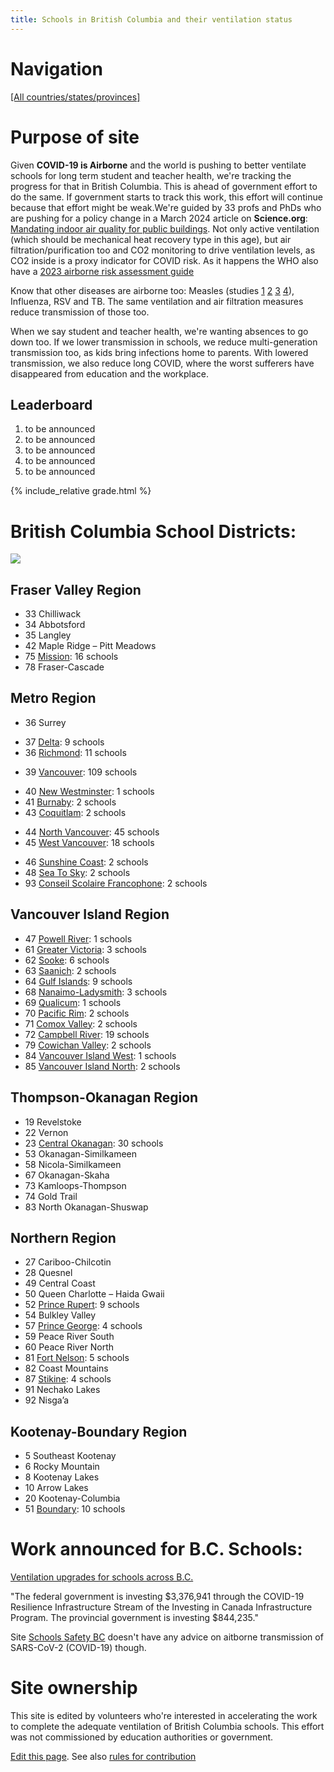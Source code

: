 ```yaml
---
title: Schools in British Columbia and their ventilation status
---
```


# Navigation

[[All countries/states/provinces]](..)

# Purpose of site

Given **COVID-19 is Airborne** and the world is pushing to better ventilate schools for long term student and teacher health, we're tracking the progress for that in British Columbia. This is ahead of government effort to do the same. If government starts to track this work, this effort will continue because that effort might be weak.We're guided by 33 profs and PhDs who are pushing for a policy change in a March 2024 article on **Science.org**: [Mandating indoor air quality for public buildings](https://drive.google.com/file/d/16l_IH47cQtC7fFuafvHca7ORNVGITxx8/view). Not only active ventilation (which should be mechanical heat recovery type in this age), but air filtration/purification too and CO2 monitoring to drive ventilation levels, as CO2 inside is a proxy indicator for COVID risk. As it happens the WHO also have a [2023 airborne risk assessment guide](https://iris.who.int/handle/10665/376346)

Know that other diseases are airborne too: Measles (studies [1](https://www.ncbi.nlm.nih.gov/pmc/articles/PMC2810934/pdf/10982072.pdf) [2](https://www.ncbi.nlm.nih.gov/pmc/articles/PMC3880795/pdf/nihms532643.pdf) [3](https://pubmed.ncbi.nlm.nih.gov/31257413/) [4](https://www.sciencedirect.com/science/article/pii/S0196655316305363)), Influenza, RSV and TB. The same ventilation and air filtration measures reduce transmission of those too.

 When we say student and teacher health, we're wanting absences to go down too. If we lower transmission in schools, we reduce multi-generation transmission too, as kids bring infections home to parents. With lowered transmission, we also reduce long COVID, where the worst sufferers have disappeared from education and the workplace.


## Leaderboard

1. to be announced
2. to be announced
3. to be announced
4. to be announced
5. to be announced

{% include_relative grade.html %}

# British Columbia School Districts:

![](https://www.researchgate.net/profile/Jennifer-Gruno/publication/358021582/figure/fig1/AS:1129980738187266@1646419810397/British-Columbia-School-District-Regions-Province-of-British-Columbia-2021a.png)

## Fraser Valley Region

* 33 Chilliwack
* 34 Abbotsford
* 35 Langley
* 42 Maple Ridge – Pitt Meadows
* 75 [Mission](Mission/): 16 schools
* 78 Fraser-Cascade

## Metro Region

* 36 Surrey
- 37 [Delta](Delta/): 9 schools
- 36 [Richmond](Richmond/): 11 schools
* 39 [Vancouver](Vancouver/): 109 schools
- 40 [New Westminster](New_Westminster/): 1 schools
- 41 [Burnaby](Burnaby/): 2 schools
- 43 [Coquitlam](Coquitlam/): 2 schools
* 44 [North Vancouver](North_Vancouver/): 45 schools
* 45 [West Vancouver](West_Vancouver/): 18 schools
- 46 [Sunshine Coast](Sunshine_Coast/): 2 schools
- 48 [Sea To Sky](Sea_To_Sky/): 2 schools
- 93 [Conseil Scolaire Francophone](Conseil_Scolaire_Francophone/): 2 schools

## Vancouver Island Region

* 47 [Powell River](Powell_River/): 1 schools
* 61 [Greater Victoria](Greater_Victoria/): 3 schools
* 62 [Sooke](Sooke/): 6 schools
* 63 [Saanich](Saanich/): 2 schools
* 64 [Gulf Islands](Gulf_Islands/): 9 schools
* 68 [Nanaimo-Ladysmith](Nanaimo-Ladysmith/): 3 schools
* 69 [Qualicum](Qualicum/): 1 schools
* 70 [Pacific Rim](Pacific_Rim/): 2 schools
* 71 [Comox Valley](Comox_Valley/): 2 schools
* 72 [Campbell River](Campbell_River/): 19 schools
* 79 [Cowichan Valley](Cowichan_Valley/): 2 schools
* 84 [Vancouver Island West](Vancouver_Island_West/): 1 schools
* 85 [Vancouver Island North](Vancouver_Island_North/): 2 schools

## Thompson-Okanagan Region

* 19 Revelstoke
* 22 Vernon
* 23 [Central Okanagan](Central_Okanagan/): 30 schools
* 53 Okanagan-Similkameen
* 58 Nicola-Similkameen
* 67 Okanagan-Skaha
* 73 Kamloops-Thompson
* 74 Gold Trail
* 83 North Okanagan-Shuswap

## Northern Region

* 27 Cariboo-Chilcotin
* 28 Quesnel
* 49 Central Coast
* 50 Queen Charlotte – Haida Gwaii
* 52 [Prince Rupert](Prince_Rupert/): 9 schools
* 54 Bulkley Valley
* 57 [Prince George](Prince_George/): 4 schools
* 59 Peace River South
* 60 Peace River North
* 81 [Fort Nelson](Fort_Nelson/): 5 schools
* 82 Coast Mountains
* 87 [Stikine](Stikine/): 4 schools
* 91 Nechako Lakes
* 92 Nisga’a

## Kootenay-Boundary Region

* 5 Southeast Kootenay
* 6 Rocky Mountain
* 8 Kootenay Lakes
* 10 Arrow Lakes
* 20 Kootenay-Columbia
* 51 [Boundary](Boundary/): 10 schools

# Work announced for B.C. Schools:

[Ventilation upgrades for schools across B.C.](https://www.canada.ca/en/office-infrastructure/news/2024/03/ventilation-upgrades-for-schools-across-bc.html)

"The federal government is investing $3,376,941 through the COVID-19 Resilience Infrastructure Stream of the Investing in Canada Infrastructure Program. The provincial government is investing $844,235."

Site [Schools Safety BC](https://www.schoolsafetybc.ca/) doesn't have any advice on aitborne transmission of SARS-CoV-2 (COVID-19) though.

# Site ownership

This site is edited by volunteers who're interested in accelerating the work to complete the adequate ventilation of British Columbia schools. This effort was not commissioned by education authorities or government.

[Edit this page](https://github.com/ventilate-schools/BC/edit/main/index.md). See also [rules for contribution](./contribution_rules/)
